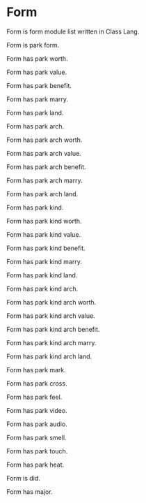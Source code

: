 # Form

Form is form module list written in Class Lang.

Form is park form.

Form has park worth.

Form has park value.

Form has park benefit.

Form has park marry.

Form has park land.

Form has park arch.

Form has park arch worth.

Form has park arch value.

Form has park arch benefit.

Form has park arch marry.

Form has park arch land.

Form has park kind.

Form has park kind worth.

Form has park kind value.

Form has park kind benefit.

Form has park kind marry.

Form has park kind land.

Form has park kind arch.

Form has park kind arch worth.

Form has park kind arch value.

Form has park kind arch benefit.

Form has park kind arch marry.

Form has park kind arch land.

Form has park mark.

Form has park cross.

Form has park feel.

Form has park video.

Form has park audio.

Form has park smell.

Form has park touch.

Form has park heat.

Form is did.

Form has major.